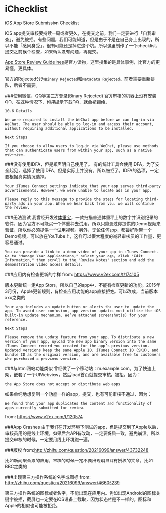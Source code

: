 # iChecklist
 iOS App Store Submission Checklist

 iOS app提交审核要持续一周或者更久，在提交之前，我们一定要进行「自我审查」，避免被拒。有些问题，我们可能知道，但是由于不是在自己身上出现的，所以不能「感同身受」，很有可能还是掉进这个坑。所以这里制作了一个checklist，提交之前挨个检查，如果确认没有问题，再提交。

[App Store Review Guidelines](https://developer.apple.com/app-store/review/guidelines/)是官方读物，这里搜集的是具体事例，比官方的更易懂，更具体。

官方的Rejected分为`Binary Rejected`和`Metadata Rejected`。前者需要重新排队，后者不需要。

###使用微信、QQ等第三方登录(Binary Rejected)
官方审核的机器上没有安装QQ，在这种情况下，如果提示下载QQ，就会被拒绝。

```
10.6 Details

We were required to install the WeChat app before we can log-in via WeChat. The user should be able to log-in and access their account, without requiring additional applications to be installed.

Next Steps

If you choose to allow users to log-in via WeChat, please use methods that can authenticate users from within your app, such as a native web-view. 
```

###没有使用IDFA，但是却声明自己使用了。
有的统计工具会使用IDFA，为了安全起见，选择了使用IDFA，但是实际上并没有，所以被拒了。IDFA的选项，一定要根据真实情况选择。

```
Your iTunes Connect settings indicate that your app serves third-party advertisements. However, we were unable to locate ads in your app.

Please reply to this message to provide the steps for locating third-party ads in your app. When we hear back from you, we will continue the review.
```
###无法测试
我曾经开发过[体重宝](https://itunes.apple.com/app/id925697616)，一款扫描普通体重秤上的数字并识别纪录的软件，因为官方不可能买一个体重秤去试用，所以只能通过你提供的Demo视频来验证，所以你必须提供一个试用视频。另外，无论任何app，都最好附带一个Demo视频，可以放在YouTube上，这样可以很大程度的减轻审核员的工作量，更容易通过。

```
You can provide a link to a demo video of your app in iTunes Connect. Go to "Manage Your Applications," select your app, click "Edit Information," then scroll to the "Review Notes" section and add the demonstration video access details.
```
###应用内有检查更新的字样
from: <https://www.v2ex.com/t/174105>

版本更新统一走App Store，所以自己的app中，不能有检查更新的功能。2015年3月份，Apple更新规则，有检查应用功能的app直接拒绝。可以改成，当前版本xxx之类的
```
Your app includes an update button or alerts the user to update the app. To avoid user confusion, app version updates must utilize the iOS built-in update mechanism. We’ve attached screenshot(s) for your reference.

Next Steps

Please remove the update feature from your app. To distribute a new version of your app, upload the new app binary version into the same iTunes Connect record you created for the app’s previous version. Updated versions keep the same Apple ID, iTunes Connect ID (SKU), and bundle ID as the original version, and are available free to customers who purchased a previous version.
```

###与html网站功能类似
曾经做了一个移动站：m.example.com。为了快速上架，嵌套了一个UIWebview，然后load首页就提交审核，被拒，因为：
```
the App Store does not accept or distribute web apps
```
如果单纯地想复制一个功能一样的app，提交，也有可能审核不通过，因为：
```
We found that your app duplicates the content and functionality of apps currently submitted for review. 
```
from: <https://www.v2ex.com/t/120574>

###App Crashes
由于我们在开发环境下测试的app，但是提交到了Apple以后，审核员用的是线上环境，如果后台API有改动，一定要保质一致，避免崩溃。所以提交审核的时候，一定要用线上环境跑一遍。

###版权
from:<http://zhihu.com/question/20216099/answer/43732248>

比如新闻聚合累的应用，审核的时候一定不要出现明显没有授权的文章，比如BBC之类的

###出现第三方操作系统的名字或图标
from: <http://zhihu.com/question/20216099/answer/46606239>

第三方操作系统的图标或者名字，不能出现在应用内。例如出现Android的图标关键字被拒，截屏也一定要在iOS设备上截取，因为状态栏是不一样的。图标和Apple的相似也可能被拒绝。

